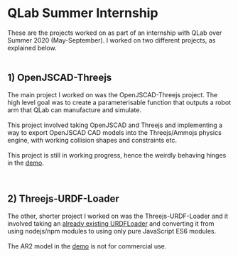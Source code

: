 # QLab Summer Internship

These are the projects worked on as part of an internship with QLab over Summer 2020 (May-September). I worked on two different projects, as explained below.
<br /><br />

## 1) OpenJSCAD-Threejs 

The main project I worked on was the OpenJSCAD-Threejs project. The high level goal was to create a parameterisable function that outputs a robot arm that QLab can manufacture and simulate.
<br /><br />This project involved taking OpenJSCAD and Threejs and implementing a way to export OpenJSCAD CAD models into the Threejs/Ammojs physics engine, with working collision shapes and constraints etc.
<br /><br />This project is still in working progress, hence the weirdly behaving hinges in the [demo](https://sam-ross.github.io/OpenJSCAD-Threejs/templates/index.html).

<br />


## 2) Threejs-URDF-Loader 

The other, shorter project I worked on was the Threejs-URDF-Loader and it involved taking an [already existing URDFLoader](https://github.com/gkjohnson/urdf-loaders) and converting it from using nodejs/npm modules to using only pure JavaScript ES6 modules.
<br /><br />
The AR2 model in the [demo](https://sam-ross.github.io/Threejs-URDF-Loader/templates/index.html) is not for commercial use.




